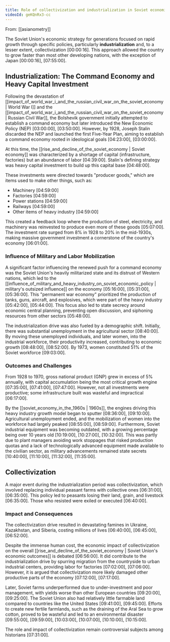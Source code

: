 ```yaml
---
title: Role of collectivization and industrialization in Soviet economic growth
videoId: geKQnRx3-cc
---
```


From: [[asianometry]] <br/> 

The Soviet Union's economic strategy for generations focused on rapid growth through specific policies, particularly **industrialization** and, to a lesser extent, collectivization <a class="yt-timestamp" data-t="00:00:16">[00:00:16]</a>. This approach allowed the country to grow faster than most other developing nations, with the exception of Japan <a class="yt-timestamp" data-t="00:00:16">[00:00:16]</a>, <a class="yt-timestamp" data-t="07:55:00">[07:55:00]</a>.

## Industrialization: The Command Economy and Heavy Capital Investment

Following the devastation of [[impact_of_world_war_i_and_the_russian_civil_war_on_the_soviet_economy | World War I]] and the [[impact_of_world_war_i_and_the_russian_civil_war_on_the_soviet_economy | Russian Civil War]], the Bolshevik government initially attempted to establish a command economy but later introduced the New Economic Policy (NEP) <a class="yt-timestamp" data-t="03:00:00">[03:00:00]</a>, <a class="yt-timestamp" data-t="03:50:00">[03:50:00]</a>. However, by 1928, Joseph Stalin discarded the NEP and launched the first Five-Year Plan, aiming to establish a command economy rooted in ideological goals <a class="yt-timestamp" data-t="04:23:00">[04:23:00]</a>, <a class="yt-timestamp" data-t="03:00:00">[03:00:00]</a>.

At this time, the [[rise_and_decline_of_the_soviet_economy | Soviet economy]] was characterized by a shortage of capital (infrastructure, factories) but an abundance of labor <a class="yt-timestamp" data-t="04:39:00">[04:39:00]</a>. Stalin's defining strategy was heavy capital investment to build up this capital base <a class="yt-timestamp" data-t="04:48:00">[04:48:00]</a>.

These investments were directed towards "producer goods," which are items used to make other things, such as:
*   Machinery <a class="yt-timestamp" data-t="04:59:00">[04:59:00]</a>
*   Factories <a class="yt-timestamp" data-t="04:59:00">[04:59:00]</a>
*   Power stations <a class="yt-timestamp" data-t="04:59:00">[04:59:00]</a>
*   Railways <a class="yt-timestamp" data-t="04:59:00">[04:59:00]</a>
*   Other items of heavy industry <a class="yt-timestamp" data-t="04:59:00">[04:59:00]</a>

This created a feedback loop where the production of steel, electricity, and machinery was reinvested to produce even more of these goods <a class="yt-timestamp" data-t="05:07:00">[05:07:00]</a>. The investment rate surged from 8% in 1928 to 20% in the mid-1930s, making massive government investment a cornerstone of the country's economy <a class="yt-timestamp" data-t="06:01:00">[06:01:00]</a>.

### Influence of Military and Labor Mobilization
A significant factor influencing the renewed push for a command economy was the Soviet Union's heavily militarized state and its distrust of Western nations, which led to the [[influence_of_military_and_heavy_industry_on_soviet_economic_policy | military's outsized influence]] on the economy <a class="yt-timestamp" data-t="05:16:00">[05:16:00]</a>, <a class="yt-timestamp" data-t="05:31:00">[05:31:00]</a>, <a class="yt-timestamp" data-t="05:36:00">[05:36:00]</a>. This "permanent war economy" prioritized the production of tanks, guns, aircraft, and explosives, which were part of the heavy industry <a class="yt-timestamp" data-t="05:42:00">[05:42:00]</a>, <a class="yt-timestamp" data-t="05:44:00">[05:44:00]</a>. This focus also led to state secrecy around economic central planning, preventing open discussion, and siphoning resources from other sectors <a class="yt-timestamp" data-t="05:48:00">[05:48:00]</a>.

The industrialization drive was also fueled by a demographic shift. Initially, there was substantial unemployment in the agricultural sector <a class="yt-timestamp" data-t="08:40:00">[08:40:00]</a>. By moving these unemployed individuals, and later women, into the industrial workforce, their productivity increased, contributing to economic growth <a class="yt-timestamp" data-t="08:48:00">[08:48:00]</a>, <a class="yt-timestamp" data-t="08:52:00">[08:52:00]</a>. By 1973, women constituted 51% of the Soviet workforce <a class="yt-timestamp" data-t="09:03:00">[09:03:00]</a>.

### Outcomes and Challenges
From 1928 to 1970, gross national product (GNP) grew in excess of 5% annually, with capital accumulation being the most critical growth engine <a class="yt-timestamp" data-t="07:35:00">[07:35:00]</a>, <a class="yt-timestamp" data-t="07:41:00">[07:41:00]</a>, <a class="yt-timestamp" data-t="07:47:00">[07:47:00]</a>. However, not all investments were productive; some infrastructure built was wasteful and impractical <a class="yt-timestamp" data-t="06:17:00">[06:17:00]</a>.

By the [[soviet_economy_in_the_1960s | 1960s]], the engines driving this heavy industry growth model began to sputter <a class="yt-timestamp" data-t="08:36:00">[08:36:00]</a>, <a class="yt-timestamp" data-t="09:10:00">[09:10:00]</a>. Agricultural unemployment ended, and the mobilization of women into the workforce had largely peaked <a class="yt-timestamp" data-t="08:55:00">[08:55:00]</a>, <a class="yt-timestamp" data-t="08:59:00">[08:59:00]</a>. Furthermore, Soviet industrial equipment was becoming outdated, with a growing percentage being over 10 years old <a class="yt-timestamp" data-t="10:19:00">[10:19:00]</a>, <a class="yt-timestamp" data-t="10:27:00">[10:27:00]</a>, <a class="yt-timestamp" data-t="10:32:00">[10:32:00]</a>. This was partly due to plant managers avoiding work stoppages that risked production quotas and a lack of technologically advanced equipment made available to the civilian sector, as military advancements remained state secrets <a class="yt-timestamp" data-t="10:40:00">[10:40:00]</a>, <a class="yt-timestamp" data-t="11:10:00">[11:10:00]</a>, <a class="yt-timestamp" data-t="11:32:00">[11:32:00]</a>, <a class="yt-timestamp" data-t="11:35:00">[11:35:00]</a>.

## Collectivization

A major event during the industrialization period was collectivization, which involved replacing individual peasant farms with collective ones <a class="yt-timestamp" data-t="06:31:00">[06:31:00]</a>, <a class="yt-timestamp" data-t="06:35:00">[06:35:00]</a>. This policy led to peasants losing their land, grain, and livestock <a class="yt-timestamp" data-t="06:35:00">[06:35:00]</a>. Those who resisted were exiled or executed <a class="yt-timestamp" data-t="06:40:00">[06:40:00]</a>.

### Impact and Consequences
The collectivization drive resulted in devastating famines in Ukraine, Kazakhstan, and Siberia, costing millions of lives <a class="yt-timestamp" data-t="06:40:00">[06:40:00]</a>, <a class="yt-timestamp" data-t="06:45:00">[06:45:00]</a>, <a class="yt-timestamp" data-t="06:52:00">[06:52:00]</a>.

Despite the immense human cost, the economic impact of collectivization on the overall [[rise_and_decline_of_the_soviet_economy | Soviet Union's economic outcomes]] is debated <a class="yt-timestamp" data-t="06:56:00">[06:56:00]</a>. It did contribute to the industrialization drive by spurring migration from the countryside to urban industrial centers, providing labor for factories <a class="yt-timestamp" data-t="07:02:00">[07:02:00]</a>, <a class="yt-timestamp" data-t="07:06:00">[07:06:00]</a>. However, it is argued that collectivization more likely damaged other productive parts of the economy <a class="yt-timestamp" data-t="07:12:00">[07:12:00]</a>, <a class="yt-timestamp" data-t="07:17:00">[07:17:00]</a>.

Later, Soviet farms underperformed due to under-investment and poor management, with yields worse than other European countries <a class="yt-timestamp" data-t="09:20:00">[09:20:00]</a>, <a class="yt-timestamp" data-t="09:25:00">[09:25:00]</a>. The Soviet Union also had relatively little farmable land compared to countries like the United States <a class="yt-timestamp" data-t="09:41:00">[09:41:00]</a>, <a class="yt-timestamp" data-t="09:45:00">[09:45:00]</a>. Efforts to create new fertile farmlands, such as the draining of the Aral Sea to grow cotton, proved to be wasteful and led to an environmental disaster <a class="yt-timestamp" data-t="09:55:00">[09:55:00]</a>, <a class="yt-timestamp" data-t="09:59:00">[09:59:00]</a>, <a class="yt-timestamp" data-t="10:03:00">[10:03:00]</a>, <a class="yt-timestamp" data-t="10:07:00">[10:07:00]</a>, <a class="yt-timestamp" data-t="10:10:00">[10:10:00]</a>, <a class="yt-timestamp" data-t="10:15:00">[10:15:00]</a>.

The role and impact of collectivization remain controversial subjects among historians <a class="yt-timestamp" data-t="07:31:00">[07:31:00]</a>.